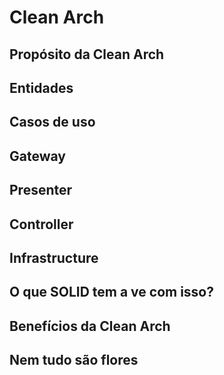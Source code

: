 # Clean Arch

## Propósito da Clean Arch

## Entidades

## Casos de uso

## Gateway

## Presenter

## Controller

## Infrastructure

## O que SOLID tem a ve com isso?

## Benefícios da Clean Arch

## Nem tudo são flores
